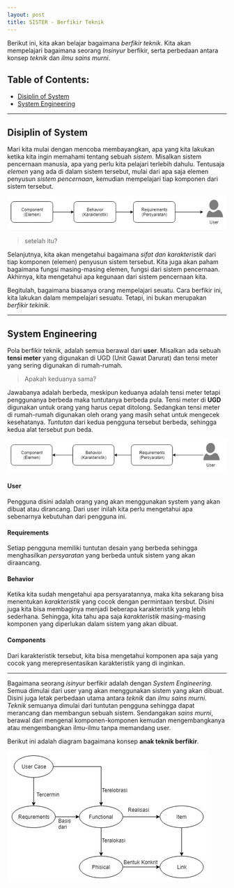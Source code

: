 ```yaml
---
layout: post
title: SISTER - Berfikir Teknik
---
```


Berikut ini, kita akan belajar bagaimana _berfikir teknik_.
Kita akan mempelajari bagaimana seorang _Insinyur_ berfikir, serta perbedaan antara konsep _teknik_ dan _ilmu sains murni_.

## Table of Contents:

+ [Disiplin of System](#disiplin-of-system)
+ [System Engineering](#system-engineering)

---

## Disiplin of System

Mari kita mulai dengan mencoba membayangkan, apa yang kita lakukan ketika kita ingin memahami tentang sebuah _sistem_.
Misalkan sistem pencernaan manusia, apa yang perlu kita pelajari terlebih dahulu.
Tentusaja _elemen_ yang ada di dalam sistem tersebut, mulai dari apa saja elemen penyusun _sistem pencernaan_, kemudian mempelajari tiap komponen dari sistem tersebut.

![DoS Diagram](/images/DoS.jpg)

> setelah itu?

Selanjutnya, kita akan mengetahui bagaimana _sifat dan karakteristik_ dari tiap komponen (elemen) penyusun sistem tersebut.
Kita juga akan paham bagaimana fungsi masing-masing elemen, fungsi dari sistem pencernaan.
Akhirnya, kita mengetahui apa kegunaan dari sistem pencernaan kita.

Begitulah, bagaimana biasanya orang mempelajari seuatu.
Cara berfikir ini, kita lakukan dalam mempelajari sesuatu.
Tetapi, ini bukan merupakan _berfikir tekinik_.

---

## System Engineering

Pola berfikir teknik, adalah semua berawal dari  __user__.
Misalkan ada sebuah __tensi meter__ yang digunakan di UGD (Unit Gawat Darurat) dan tensi meter yang sering digunakan di rumah-rumah.

> Apakah keduanya sama?

Jawabanya adalah berbeda, meskipun keduanya adalah tensi meter tetapi penggunanya berbeda maka tuntutanya berbeda pula.
Tensi meter di __UGD__ digunakan untuk orang yang harus cepat ditolong.
Sedangkan tensi meter di rumah-rumah digunakan oleh orang yang masih sehat untuk mengecek kesehatanya.
_Tuntutan_ dari kedua pengguna tersebut berbeda, sehingga kedua alat tersebut pun beda.


![SE Diagram](/images/SE.jpg)

#### User

Pengguna disini adalah orang yang akan menggunakan system yang akan dibuat atau dirancang.
Dari user inilah kita perlu mengetahui apa sebenarnya kebutuhan dari pengguna ini.

#### Requirements

Setiap pengguna memiliki tuntutan desain yang berbeda sehingga menghasilkan _persyaratan_ yang berbeda untuk sistem yang akan diraancang.

#### Behavior

Ketika kita sudah mengetahui apa persyaratannya, maka kita sekarang bisa menentukan _karakteristik_ yang cocok dengan permintaan tersbut.
Disini juga kita bisa membaginya menjadi beberapa karakteristik yang lebih sederhana.
Sehingga, kita tahu apa saja _karakteristik_ masing-masing komponen yang diperlukan dalam sistem yang akan dibuat.

#### Components

Dari karakteristik tersebut, kita bisa mengetahui komponen apa saja yang cocok yang merepresentasikan karakteristik yang di inginkan.

---

Bagaimana seorang _isinyur_ berfikir adalah dengan _System Engineering_.
Semua dimulai dari user yang akan menggunakan sistem yang akan dibuat.
Disini juga letak perbedaan utama antara _teknik_ dan _ilmu sains murni_.
_Teknik_ semuanya dimulai dari tuntutan pengguna sehingga dapat merancang dan membangun sebuah sistem.
Sendangakan _sains murni_, berawal dari mengenal komponen-komponen kemudan mengembangkanya atau mengembangkan ilmu-ilmu tanpa memandang user.

Berikut ini adalah diagram bagaimana konsep __anak teknik berfikir__.

![Teknik Diagram](/images/SE-1.jpg)
